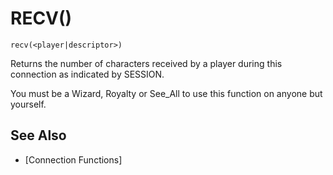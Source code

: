 # RECV()
`recv(<player|descriptor>)`

  Returns the number of characters received by a player during this connection as indicated by SESSION.

  You must be a Wizard, Royalty or See_All to use this function on anyone but yourself.


## See Also
- [Connection Functions]

